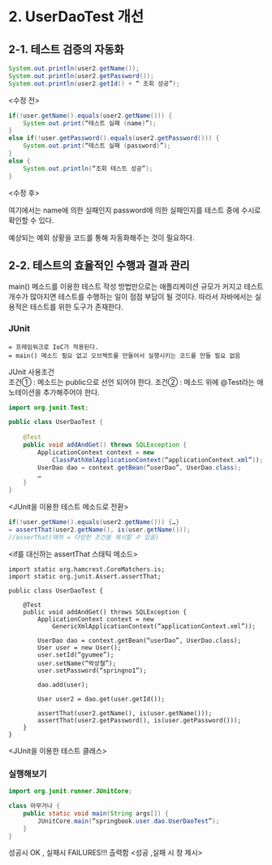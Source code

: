 # 2. UserDaoTest 개선
## 2-1. 테스트 검증의 자동화

```java
System.out.println(user2.getName());
System.out.println(user2.getPassword());
System.out.println(user2.getId() + “ 조회 성공”);
```
<수정 전>
```java
if(!user.getName().equals(user2.getName())) {
	System.out.print(“테스트 실패 (name)”);
}
else if(!user.getPassword().equals(user2.getPassword())) {
	System.out.print(“테스트 실패 (password)”);
}
else {
	System.out.println(“조회 테스트 성공”);
}
```
<수정 후>

여기에서는 name에 의한 실패인지 password에 의한 실패인지를 테스트 중에 수시로 확인할 수 있다.

예상되는 예외 상황을 코드를 통해 자동화해주는 것이 필요하다.

## 2-2. 테스트의 효율적인 수행과 결과 관리
main() 메소드를 이용한 테스트 작성 방법만으로는 애플리케이션 규모가 커지고 테스트 개수가 많아지면 테스트를 수행하는 일이 점점 부담이 될 것이다.
 따라서 자바에서는 실용적은 테스트를 위한 도구가 존재한다.
### JUnit  
	= 프레임워크로 IoC가 적용된다.
	= main() 메소드 필요 없고 오브젝트를 만들어서 실행시키는 코드를 만들 필요 없음
JUnit 사용조건	
	조건① : 메소드는 public으로 선언 되어야 한다.
	조건② : 메소드 위에 @Test라는 애노테이션을 추가해주어야 한다.
```java
import org.junit.Test;

public class UserDaoTest {
	
	@Test
	public void addAndGet() throws SQLException {
		ApplicationContext context = new 
			ClassPathXmlApplicationContext(“applicationContext.xml”));
		UserDao dao = context.getBean(“userDao”, UserDao.class);
		…
	}
}
```
<JUnit을 이용한 테스트 메소드로 전환>
```java
if(!user.getName().equals(user2.getName())) {…}
= assertThat(user2.getName(), is(user.getName()));
//asserThat(매처 = 다양한 조건을 제시할 수 있음)
```
<if를 대신하는 assertThat 스태틱 메소드>
```
import static org.hamcrest.CoreMatchers.is;
import static org.junit.Assert.assertThat;

public class UserDaoTest {
	
	@Test
	public void addAndGet() throws SQLException {
		ApplicationContext context = new 
			GenericXmlApplicationContext(“applicationContext.xml”));
		
		UserDao dao = context.getBean(“userDao”, UserDao.class);
		User user = new User();
		user.setId(“gyumee”);
		user.setName(“박상철”);
		user.setPassword(“springno1”);

		dao.add(user);
		
		User user2 = dao.get(user.getId());
		
		assertThat(user2.getName(), is(user.getName()));
		assertThat(user2.getPassword(), is(user.getPassword()));
	}
}
```
<JUnit을 이용한 테스트 클래스>

### 실행해보기
```java
import org.junit.runner.JUnitCore;

class 아무거나 {
	public static void main(String args[]) {
		JUnitCore.main(“springbook.user.dao.UserDaoTest”);
	}
}
```
성공시 OK , 실패시 FAILURES!!! 츨력함
<성공 ,실패 시 창 제시>
